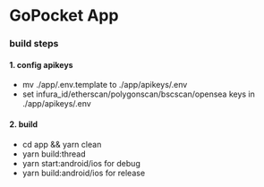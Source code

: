 # GoPocket App

### build steps

#### 1. config apikeys
  
- mv ./app/.env.template to ./app/apikeys/.env
- set infura_id/etherscan/polygonscan/bscscan/opensea keys in ./app/apikeys/.env

#### 2. build
- cd app && yarn clean
- yarn build:thread
- yarn start:android/ios for debug
- yarn build:android/ios for release
